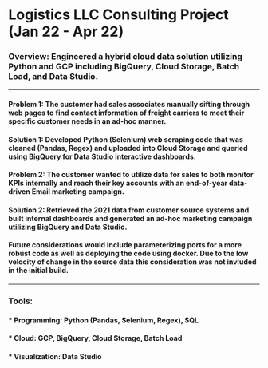 # Logistics LLC Consulting Project (Jan 22 - Apr 22)
### Overview: Engineered a hybrid cloud data solution utilizing Python and GCP including BigQuery, Cloud Storage, Batch Load, and Data Studio.
___
#### Problem 1: The customer had sales associates manually sifting through web pages to find contact information of freight carriers to meet their specific customer needs in an ad-hoc manner.
#### Solution 1: Developed Python (Selenium) web scraping code that was cleaned (Pandas, Regex) and uploaded into Cloud Storage and queried using BigQuery for Data Studio interactive dashboards.
#### Problem 2: The customer wanted to utilize data for sales to both monitor KPIs internally and reach their key accounts with an end-of-year data-driven Email marketing campaign.
#### Solution 2: Retrieved the 2021 data from customer source systems and built internal dashboards and generated an ad-hoc marketing campaign utilizing BigQuery and Data Studio.
#### Future considerations would include parameterizing ports for a more robust code as well as deploying the code using docker. Due to the low velocity of change in the source data this consideration was not invluded in the initial build.
___
### Tools:
#### * Programming: Python (Pandas, Selenium, Regex), SQL
#### * Cloud: GCP, BigQuery, Cloud Storage, Batch Load
#### * Visualization: Data Studio

